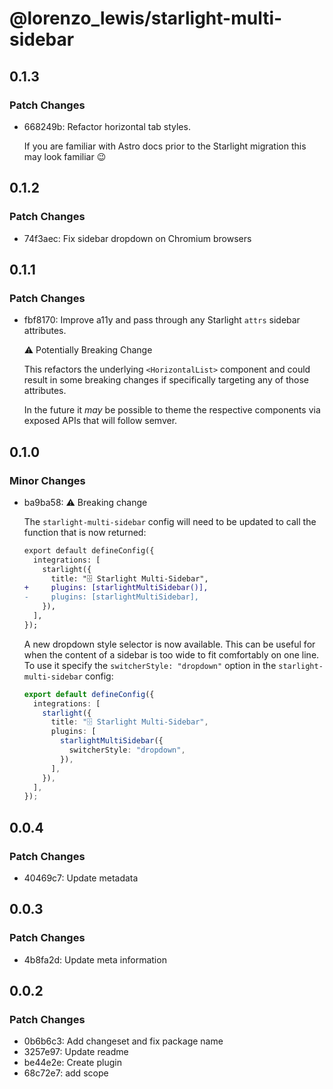 # @lorenzo_lewis/starlight-multi-sidebar

## 0.1.3

### Patch Changes

- 668249b: Refactor horizontal tab styles.

  If you are familiar with Astro docs prior to the Starlight migration this may look familiar 😉

## 0.1.2

### Patch Changes

- 74f3aec: Fix sidebar dropdown on Chromium browsers

## 0.1.1

### Patch Changes

- fbf8170: Improve a11y and pass through any Starlight `attrs` sidebar attributes.

  ⚠️ Potentially Breaking Change

  This refactors the underlying `<HorizontalList>` component and could result in some breaking changes if specifically targeting any of those attributes.

  In the future it _may_ be possible to theme the respective components via exposed APIs that will follow semver.

## 0.1.0

### Minor Changes

- ba9ba58: ⚠️ Breaking change

  The `starlight-multi-sidebar` config will need to be updated to call the function that is now returned:

  ```diff
  export default defineConfig({
    integrations: [
      starlight({
        title: "🗄️ Starlight Multi-Sidebar",
  +     plugins: [starlightMultiSidebar()],
  -     plugins: [starlightMultiSidebar],
      }),
    ],
  });
  ```

  A new dropdown style selector is now available. This can be useful for when the content of a sidebar is too wide to fit comfortably on one line. To use it specify the `switcherStyle: "dropdown"` option in the `starlight-multi-sidebar` config:

  ```ts
  export default defineConfig({
    integrations: [
      starlight({
        title: "🗄️ Starlight Multi-Sidebar",
        plugins: [
          starlightMultiSidebar({
            switcherStyle: "dropdown",
          }),
        ],
      }),
    ],
  });
  ```

## 0.0.4

### Patch Changes

- 40469c7: Update metadata

## 0.0.3

### Patch Changes

- 4b8fa2d: Update meta information

## 0.0.2

### Patch Changes

- 0b6b6c3: Add changeset and fix package name
- 3257e97: Update readme
- be44e2e: Create plugin
- 68c72e7: add scope
